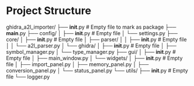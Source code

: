# Project Structure
ghidra_a2l_importer/
├── __init__.py                # Empty file to mark as package
├── __main__.py
├── config/
│   ├── __init__.py           # Empty file
│   └── settings.py
├── core/
│   ├── __init__.py           # Empty file
│   ├── parser/
│   │   ├── __init__.py       # Empty file
│   │   └── a2l_parser.py
│   └── ghidra/
│       ├── __init__.py       # Empty file
│       ├── symbol_manager.py
│       └── type_manager.py
├── gui/
│   ├── __init__.py           # Empty file
│   ├── main_window.py
│   └── widgets/
│       ├── __init__.py       # Empty file
│       ├── import_panel.py
│       ├── memory_panel.py
│       ├── conversion_panel.py
│       └── status_panel.py
└── utils/
    ├── __init__.py           # Empty file
    └── logger.py